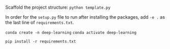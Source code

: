 Scaffold the project structure:
`python template.py`

In order for the `setup.py` file to run after installing the packages, add `-e .` as the last line of `requirements.txt`.

`conda create -n deep-learning`
`conda activate deep-learning`

`pip install -r requirements.txt`